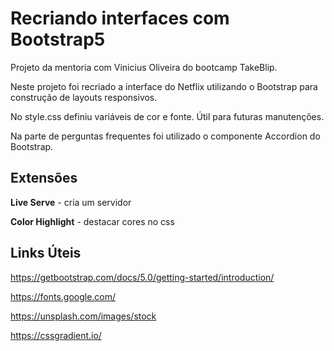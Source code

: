 # Recriando interfaces com Bootstrap5

Projeto da mentoria com Vinicius Oliveira do bootcamp TakeBlip.

Neste projeto foi recriado a interface do Netflix utilizando o Bootstrap para construção de layouts responsivos.

No style.css definiu variáveis de cor e fonte. Útil para futuras manutenções.

Na parte de perguntas frequentes foi utilizado o componente Accordion do Bootstrap.

## Extensões

**Live Serve** - cria um servidor

**Color Highlight** - destacar cores no css 

## Links Úteis

https://getbootstrap.com/docs/5.0/getting-started/introduction/

https://fonts.google.com/

https://unsplash.com/images/stock

https://cssgradient.io/
